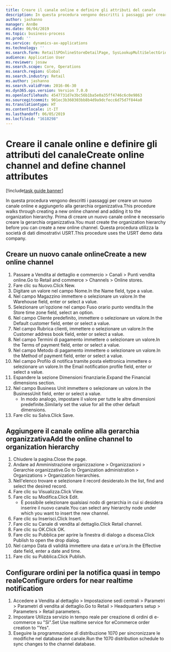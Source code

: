 ```yaml
---
title: Creare il canale online e definire gli attributi del canale
description: In questa procedura vengono descritti i passaggi per creare un nuovo canale online e aggiungerlo alla gerarchia organizzativa.
author: jashanno
manager: AnnBe
ms.date: 06/04/2019
ms.topic: business-process
ms.prod: ''
ms.service: dynamics-ax-applications
ms.technology: ''
ms.search.form: RetailSPOnlineStoreDetailPage, SysLookupMultiSelectGrid, DimensionLookup, OMHierarchyManager, HierarchyDesigner, OMNodeSelection, HierarchyPublishAndCloseForm
audience: Application User
ms.reviewer: josaw
ms.search.scope: Core, Operations
ms.search.region: Global
ms.search.industry: Retail
ms.author: jashanno
ms.search.validFrom: 2016-06-30
ms.dyn365.ops.version: Version 7.0.0
ms.openlocfilehash: 4547731d7e3bc56b1ba5e0a35ff4746c6c0e9863
ms.sourcegitcommit: 901ec3b360303bb8b4d9a9dcfecc6d75d7f844a0
ms.translationtype: HT
ms.contentlocale: it-IT
ms.lasthandoff: 06/05/2019
ms.locfileid: "1618298"
---
```

# <a name="create-online-channel-and-define-channel-attributes"></a><span data-ttu-id="f955e-103">Creare il canale online e definire gli attributi del canale</span><span class="sxs-lookup"><span data-stu-id="f955e-103">Create online channel and define channel attributes</span></span>

[!include[task guide banner](../includes/task-guide-banner.md)]

<span data-ttu-id="f955e-104">In questa procedura vengono descritti i passaggi per creare un nuovo canale online e aggiungerlo alla gerarchia organizzativa.</span><span class="sxs-lookup"><span data-stu-id="f955e-104">This procedure walks through creating a new online channel and adding it to the organization hierarchy.</span></span> <span data-ttu-id="f955e-105">Prima di creare un nuovo canale online è necessario creare la gerarchia organizzativa.</span><span class="sxs-lookup"><span data-stu-id="f955e-105">You must create the organization hierarchy before you can create a new online channel.</span></span> <span data-ttu-id="f955e-106">Questa procedura utilizza la società di dati dimostrativi USRT.</span><span class="sxs-lookup"><span data-stu-id="f955e-106">This procedure uses the USRT demo data company.</span></span>


## <a name="create-a-new-online-channel"></a><span data-ttu-id="f955e-107">Creare un nuovo canale online</span><span class="sxs-lookup"><span data-stu-id="f955e-107">Create a new online channel</span></span>
1. <span data-ttu-id="f955e-108">Passare a Vendita al dettaglio e commercio > Canali > Punti vendita online.</span><span class="sxs-lookup"><span data-stu-id="f955e-108">Go to Retail and commerce > Channels > Online stores.</span></span>
2. <span data-ttu-id="f955e-109">Fare clic su Nuovo.</span><span class="sxs-lookup"><span data-stu-id="f955e-109">Click New.</span></span>
3. <span data-ttu-id="f955e-110">Digitare un valore nel campo Nome.</span><span class="sxs-lookup"><span data-stu-id="f955e-110">In the Name field, type a value.</span></span>
4. <span data-ttu-id="f955e-111">Nel campo Magazzino immettere o selezionare un valore.</span><span class="sxs-lookup"><span data-stu-id="f955e-111">In the Warehouse field, enter or select a value.</span></span>
5. <span data-ttu-id="f955e-112">Selezionare un'opzione nel campo Fuso orario punto vendita.</span><span class="sxs-lookup"><span data-stu-id="f955e-112">In the Store time zone field, select an option.</span></span>
6. <span data-ttu-id="f955e-113">Nel campo Cliente predefinito, immettere o selezionare un valore.</span><span class="sxs-lookup"><span data-stu-id="f955e-113">In the Default customer field, enter or select a value.</span></span>
7. <span data-ttu-id="f955e-114">Nel campo Rubrica clienti, immettere o selezionare un valore.</span><span class="sxs-lookup"><span data-stu-id="f955e-114">In the Customer address book field, enter or select a value.</span></span>
8. <span data-ttu-id="f955e-115">Nel campo Termini di pagamento immettere o selezionare un valore.</span><span class="sxs-lookup"><span data-stu-id="f955e-115">In the Terms of payment field, enter or select a value.</span></span>
9. <span data-ttu-id="f955e-116">Nel campo Metodo di pagamento immettere o selezionare un valore.</span><span class="sxs-lookup"><span data-stu-id="f955e-116">In the Method of payment field, enter or select a value.</span></span>
10. <span data-ttu-id="f955e-117">Nel campo Profilo di notifica tramite posta elettronica immettere o selezionare un valore.</span><span class="sxs-lookup"><span data-stu-id="f955e-117">In the Email notification profile field, enter or select a value.</span></span>
11. <span data-ttu-id="f955e-118">Espandere la sezione Dimensioni finanziarie.</span><span class="sxs-lookup"><span data-stu-id="f955e-118">Expand the Financial dimensions section.</span></span>
12. <span data-ttu-id="f955e-119">Nel campo Business Unit immettere o selezionare un valore.</span><span class="sxs-lookup"><span data-stu-id="f955e-119">In the BusinessUnit field, enter or select a value.</span></span>
    * <span data-ttu-id="f955e-120">In modo analogo, impostare il valore per tutte le altre dimensioni predefinite.</span><span class="sxs-lookup"><span data-stu-id="f955e-120">Similarly set the value for all the other default dimensions.</span></span>  
13. <span data-ttu-id="f955e-121">Fare clic su Salva.</span><span class="sxs-lookup"><span data-stu-id="f955e-121">Click Save.</span></span>

## <a name="add-the-online-channel-to-organization-hierarchy"></a><span data-ttu-id="f955e-122">Aggiungere il canale online alla gerarchia organizzativa</span><span class="sxs-lookup"><span data-stu-id="f955e-122">Add the online channel to organization hierarchy</span></span>
1. <span data-ttu-id="f955e-123">Chiudere la pagina.</span><span class="sxs-lookup"><span data-stu-id="f955e-123">Close the page.</span></span>
2. <span data-ttu-id="f955e-124">Andare ad Amministrazione organizzazione > Organizzazioni > Gerarchie organizzative.</span><span class="sxs-lookup"><span data-stu-id="f955e-124">Go to Organization administration > Organizations > Organization hierarchies.</span></span>
3. <span data-ttu-id="f955e-125">Nell'elenco trovare e selezionare il record desiderato.</span><span class="sxs-lookup"><span data-stu-id="f955e-125">In the list, find and select the desired record.</span></span>
4. <span data-ttu-id="f955e-126">Fare clic su Visualizza.</span><span class="sxs-lookup"><span data-stu-id="f955e-126">Click View.</span></span>
5. <span data-ttu-id="f955e-127">Fare clic su Modifica.</span><span class="sxs-lookup"><span data-stu-id="f955e-127">Click Edit.</span></span>
    * <span data-ttu-id="f955e-128">È possibile selezionare qualsiasi nodo di gerarchia in cui si desidera inserire il nuovo canale.</span><span class="sxs-lookup"><span data-stu-id="f955e-128">You can select any hierarchy node under which you want to insert the new channel.</span></span>  
6. <span data-ttu-id="f955e-129">Fare clic su Inserisci.</span><span class="sxs-lookup"><span data-stu-id="f955e-129">Click Insert.</span></span>
7. <span data-ttu-id="f955e-130">Fare clic su Canale di vendita al dettaglio.</span><span class="sxs-lookup"><span data-stu-id="f955e-130">Click Retail channel.</span></span>
8. <span data-ttu-id="f955e-131">Fare clic su OK.</span><span class="sxs-lookup"><span data-stu-id="f955e-131">Click OK.</span></span>
9. <span data-ttu-id="f955e-132">Fare clic su Pubblica per aprire la finestra di dialogo a discesa.</span><span class="sxs-lookup"><span data-stu-id="f955e-132">Click Publish to open the drop dialog.</span></span>
10. <span data-ttu-id="f955e-133">Nel campo Data di validità immettere una data e un'ora.</span><span class="sxs-lookup"><span data-stu-id="f955e-133">In the Effective date field, enter a date and time.</span></span>
11. <span data-ttu-id="f955e-134">Fare clic su Pubblica.</span><span class="sxs-lookup"><span data-stu-id="f955e-134">Click Publish.</span></span>

## <a name="configure-orders-for-near-realtime-notification"></a><span data-ttu-id="f955e-135">Configurare ordini per la notifica quasi in tempo reale</span><span class="sxs-lookup"><span data-stu-id="f955e-135">Configure orders for near realtime notification</span></span>
1. <span data-ttu-id="f955e-136">Accedere a Vendita al dettaglio > Impostazione sedi centrali > Parametri > Parametri di vendita al dettaglio.</span><span class="sxs-lookup"><span data-stu-id="f955e-136">Go to Retail  > Headquarters setup > Parameters > Retail parameters.</span></span>
2. <span data-ttu-id="f955e-137">Impostare Utilizza servizio in tempo reale per creazione di ordini di e-commerce su "Sì".</span><span class="sxs-lookup"><span data-stu-id="f955e-137">Set Use realtime service for eCommerce order creation to "Yes".</span></span>
3. <span data-ttu-id="f955e-138">Eseguire la programmazione di distribuzione 1070 per sincronizzare le modifiche nel database del canale.</span><span class="sxs-lookup"><span data-stu-id="f955e-138">Run the 1070 distribution schedule to sync changes to the channel database.</span></span> 


